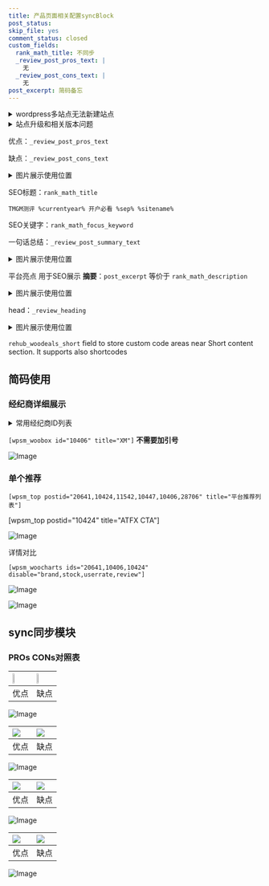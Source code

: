```yaml
---
title: 产品页面相关配置syncBlock
post_status: 
skip_file: yes
comment_status: closed
custom_fields:
  rank_math_title: 不同步
  _review_post_pros_text: |
    无
  _review_post_cons_text: |
    无
post_excerpt: 简码备忘
---
```

<details><summary>wordpress多站点无法新建站点</summary>

<li>和报错需要清理cookies一样的原因</li>
<li>wp-config.php里面<code>define( 'SUBDOMAIN_INSTALL', false );//子域名安装</code></li>
<li>新建子站点是用<code>define( 'SUBDOMAIN_INSTALL', true);//子域名安装</code> 完成以后，改成<code>false</code></li>
</details>

<details><summary>站点升级和相关版本问题</summary>

<p>wordpress：5.9.9
woocommerce：7.5.1
出现问题的地方：主题选项里面>><strong>Product layout >>compact style</strong></p>
<p>如何出现没有用过的字段 导致无法保存。先导出配置 然后进行修改，后面再次恢复即可。</p>
<p>出现部分字段无法显示时，需要返回默认布局后，对产品进行保存就好了。</p>
<p></p>
</details>

优点：`_review_post_pros_text`

缺点：`_review_post_cons_text`

<details><summary>图片展示使用位置</summary>

<img src="https://prod-files-secure.s3.us-west-2.amazonaws.com/39ed1227-6d7d-4570-be36-9ccd4a2c4241/f51d3d83-55d4-4bdf-9604-f37ec77ab556/Untitled.png?X-Amz-Algorithm=AWS4-HMAC-SHA256&X-Amz-Content-Sha256=UNSIGNED-PAYLOAD&X-Amz-Credential=ASIAZI2LB4664G2GLO2T%2F20250726%2Fus-west-2%2Fs3%2Faws4_request&X-Amz-Date=20250726T165518Z&X-Amz-Expires=3600&X-Amz-Security-Token=IQoJb3JpZ2luX2VjEDUaCXVzLXdlc3QtMiJIMEYCIQC42JaFUM90ZzF4y5%2BHUqY%2BakpShF0vmQ3woRkHz%2Fq4lgIhAMtkF99JGtWwzSmKbRIQLaMurlJ0zol84ZqCPogJ4eY2Kv8DCF4QABoMNjM3NDIzMTgzODA1Igw530v42ziWYeMTCAgq3APZra53MTDczmK%2FI0TIY34bVwcawij5wvs9RE%2F9HUdBj8%2BCjI6D%2FPzpQOSmkrwwd3Iwb8lDbgIR5tJBbbGb9YJb1jEbYuFoVQfzypcELIMdFSxpGbaIwjTJgrRDoy10QO0MpdPzrqFIoa%2BgGfT%2BpVvmUjtemvDWhGhrHaospZ3xL34TqWNYMRmKS3S6rJGcpcRR8wJlcMNvAIBZh%2FTP6StIIqFTm0Xjgiki%2BREo3CydUpSMJwPLbBpAoXzGViZ5K6FZ8fC3OQiuten6LAE4j3uRHQrHW3acAkFy7%2BTBTNZpiBVnYeGIb%2FZlLGJFTGprnf0WLLEfi7FyrnuuA63sPL0kI1AYYozB2Gsawp6cxiekjHLiR741PlTyJF3NW8xx%2FRquhr4PQzek3Vvc9A0VSFTw0ci%2BeMYkpbX1tHxZFPP9d4Ny4vQWJc8ORBJ2g1evfDO9Cx2%2F8QXfLr83AtwJHjjIzkXwntsU%2FJJNHzH4MS3XUa2bPEeY%2FUeJkOnXuKEcswYQlYxMwh9ZKZ%2BW7vLQebVJZTQyLcZDQbDmYFGEv1d8T%2Bt7YV8Cvc8CaN4kw8Lx5FqX138cl2Afz9T%2FmE80zJakdAFN61IP4BpskoisQSvxZ53OG0mqxMMSkcz67jDqp5PEBjqkAS0W5iFPpMoRxR10jTHYQon6kaXfUJlO3xJgKllz%2BEeCz9%2Fab1jFn%2FrYywRKOu3sGuYkz2cTAhZCFXjWmSZ106Cno8MD2w%2FIXDq6ZDqZoVJBBSoNrO0J8GzjXEwGcaT8sNbxtOpasfyHffjnoSk66aM2POz09W%2F%2FH1NHK2%2BsRKvvA%2FO7QaQy0SePdX4FnbyR8GrsKqfuR9EaIKhgO%2BXMxo7oLm9x&X-Amz-Signature=85cecfe71b38be61c47116368b3e42c9ea89b1ec62274c05bd81bec1c8cbe12c&X-Amz-SignedHeaders=host&x-amz-checksum-mode=ENABLED&x-id=GetObject" alt="Image">
</details>

SEO标题：`rank_math_title`

`TMGM测评 %currentyear% 开户必看 %sep% %sitename%`

SEO关键字：`rank_math_focus_keyword`

一句话总结：`_review_post_summary_text`

<details><summary>图片展示使用位置</summary>

<img src="https://prod-files-secure.s3.us-west-2.amazonaws.com/39ed1227-6d7d-4570-be36-9ccd4a2c4241/4b96a922-296c-4f4e-8630-d1c870cbce01/Untitled.png?X-Amz-Algorithm=AWS4-HMAC-SHA256&X-Amz-Content-Sha256=UNSIGNED-PAYLOAD&X-Amz-Credential=ASIAZI2LB466SDXLYWZE%2F20250726%2Fus-west-2%2Fs3%2Faws4_request&X-Amz-Date=20250726T165519Z&X-Amz-Expires=3600&X-Amz-Security-Token=IQoJb3JpZ2luX2VjEDUaCXVzLXdlc3QtMiJGMEQCIAaGB8Q%2BijD4l3%2BHJerIXrKhe9rnXguPlca6K%2FYMSVYKAiA4c1KzQrr%2F3Fd%2BImbe2WMWeafrO%2F90kJZ%2F9pGCFKGL6Sr%2FAwheEAAaDDYzNzQyMzE4MzgwNSIMalpUghnNCVySTLS5KtwDvXE94slDNwMTqaYy8cUoX1AJH7rSkCczThspA2I1Jk2UydvRoeecDCAfXjAOPpdr9xqG0nSQLUHeBWLHj9BtP7szx%2FKQV%2Bx4hw692Eg7DaA35NGMhexnBrLI5tfmFY3QiGvv%2BnrVMRvZWGPn9vxaY%2BtuC6VYt0%2BGJ2pfMJQjW2TVz72v1ilKwq7Q64WO2%2BdlL4C0QBD4W0r42xnTK5FyDVZ40J2VDcwBJI%2BXCLPA0xWsw2hLlNLIBzS4z6oOT8nQbvrzzV1D%2BL9OjFsNmzw5JLE3WkFxcIaBFfZpD757q56GZs6R7o0AaBl4gShYTJTsuGxEUnZQ%2FEIJUuOiAGcjXpI9QAZUL33jtK3d5K26jeYTHdRb3%2Fap00ubPsGi9iMPBFPE%2F1ToZNOT4hgzF9sEO88hZu%2B9cMaZ81KdOC%2B8eUQaPbM%2FsI2TadhGh6yhdCeXeDP2Y02DyYw1Z9XM3yk8tZPfaQdM5gP0dfO93FrR8qvfbFzNxP9bw%2BGls0ItXJwN4dY6RCbLrxSxZ95ulknVpgTAdDuTE6TxIiuT4Fl59CVqFRWpnMO5L7SsubuyNzaqQBiipfW1%2BiRR3p3d8KjWvEjS0RopT1NfL4mESDCjcuNhdVG6oshHsgpxNNgw4qeTxAY6pgHoL86ktW60yfKhIBV%2BfIAafyyTHGt5fKjFKTuHaC16J9NmTOQ6l8H3eeOhxhE1Ch%2BZH0QdfX3AE7aLbNWzcSwFb1T03jTjE%2FDJ5U4UYDqfBUmDhx1eVdglKrvGwyjPC8jYADfMF7zfDijP802ak%2B4%2BYSg8zXkBsLSSywGhbQm8gOOhpYhbNAvR797ilaBwCZPb0dZ0hO4jmh5qpMoTR50SKkdvvIu8&X-Amz-Signature=1af1dfdb7a67bd719e2246009d961046aa38b3a73dacf8d9975bfd31aa36994a&X-Amz-SignedHeaders=host&x-amz-checksum-mode=ENABLED&x-id=GetObject" alt="Image">
</details>

平台亮点 用于SEO展示 **摘要**：`post_excerpt`  等价于 `rank_math_description`

<details><summary>图片展示使用位置</summary>

<img src="https://prod-files-secure.s3.us-west-2.amazonaws.com/39ed1227-6d7d-4570-be36-9ccd4a2c4241/1ee11f63-b60a-4dfe-a7a7-d58ff23b5d88/Untitled.png?X-Amz-Algorithm=AWS4-HMAC-SHA256&X-Amz-Content-Sha256=UNSIGNED-PAYLOAD&X-Amz-Credential=ASIAZI2LB466VUMUCDEL%2F20250726%2Fus-west-2%2Fs3%2Faws4_request&X-Amz-Date=20250726T165520Z&X-Amz-Expires=3600&X-Amz-Security-Token=IQoJb3JpZ2luX2VjEDUaCXVzLXdlc3QtMiJHMEUCIBhpUAvJqJjOy2cwHFC6dWwFAZcyhGe14DghbhSnBxpJAiEAgSy%2Fu%2FLjERqAyYw7ONrVjNsPBHhY0Eyrn303LV0R6m0q%2FwMIXhAAGgw2Mzc0MjMxODM4MDUiDEadyYnH0jET3GlTOCrcA9YQgEKTyR9blZY1xRA27iON3N4A%2FG1VETyIFYuWTSBkxXz8qzot4gjZJKL7%2B6xmWWi2qAN8RsIZIN%2B0SWgkHnKY4asFI5x8bAgwsGK6TOIlSAbhOU85yXP4QbWKwHpCUopXt6GgPz9sYzNa4zVwX8TGw%2BERQrPiXEajx4w%2FOqZcJNtAZD7wBCDJr%2FEE1L62A6ZtUhpH7R3GF0kQ9DYtsl%2FdWmuR12Q46RSin9c3JiaHyFJPBy7qWTpP9KKo3iQLPhgpKM2rp%2FqD7YITnTKFG0L4H0bWzsgK%2FJ221REr5a8AMxHy7ULOj5FhqWpomWMPCp8IogQ6Ib8x2Z6WEZRW0iYLBvM4c2nxAianh1ySwA9gEXeC%2BCsu3VAgplSTmPLuLt7Q81ETZZ5rA0%2FhajTRdp3FLi%2FIgD7t2aEppfjA5NaZTWF6MHVSHfrTc1p6i9%2F0h6bcA3ATla7e8GZuDgFrh%2FQZDDNNgR6KqkrV0pnar89bVGLN%2BX0%2B4okKqGijXmeVKInj3baZrdeGCJ9LVaIE9v6xoSueJpW885boHyovVtlURszw5hbcuJ%2FHJGJxMMD2Fe6VVOquEvoVa0WIpOKyVKpGFoi%2FgBTZtYf2r5d6zvE%2Fb%2Bw8LGyUiiWEidZdMN6nk8QGOqUBLUrysJU8oZG2zN69UEaD6X2Bx2aNe5%2BgmARwwcMsTQ04J2BHyqyBPso6YZGuNMuY8I7iNs49hgjsFBemRHpPVktMt8JUPoPAbAD0S6WUvctIepkOBUfHxP991hGCzdXUIEJR79HyJ9PwD%2FbpscDl6loPWfxGMsg8OlYFn2y8pE0ZT6A5QefIN%2Fc1p%2Fll2qd%2FQwkbiy7PjZUKh80%2FSWRY%2FKvK%2FkBA&X-Amz-Signature=d17c18da082ac47aeb6e73937fe3dbb4d56d6d5b6daaadda18e21f4fe58c66d7&X-Amz-SignedHeaders=host&x-amz-checksum-mode=ENABLED&x-id=GetObject" alt="Image">
<img src="https://prod-files-secure.s3.us-west-2.amazonaws.com/39ed1227-6d7d-4570-be36-9ccd4a2c4241/ad4118b5-78d8-4fbe-801e-3b29b5d99c01/Untitled.png?X-Amz-Algorithm=AWS4-HMAC-SHA256&X-Amz-Content-Sha256=UNSIGNED-PAYLOAD&X-Amz-Credential=ASIAZI2LB466VUMUCDEL%2F20250726%2Fus-west-2%2Fs3%2Faws4_request&X-Amz-Date=20250726T165520Z&X-Amz-Expires=3600&X-Amz-Security-Token=IQoJb3JpZ2luX2VjEDUaCXVzLXdlc3QtMiJHMEUCIBhpUAvJqJjOy2cwHFC6dWwFAZcyhGe14DghbhSnBxpJAiEAgSy%2Fu%2FLjERqAyYw7ONrVjNsPBHhY0Eyrn303LV0R6m0q%2FwMIXhAAGgw2Mzc0MjMxODM4MDUiDEadyYnH0jET3GlTOCrcA9YQgEKTyR9blZY1xRA27iON3N4A%2FG1VETyIFYuWTSBkxXz8qzot4gjZJKL7%2B6xmWWi2qAN8RsIZIN%2B0SWgkHnKY4asFI5x8bAgwsGK6TOIlSAbhOU85yXP4QbWKwHpCUopXt6GgPz9sYzNa4zVwX8TGw%2BERQrPiXEajx4w%2FOqZcJNtAZD7wBCDJr%2FEE1L62A6ZtUhpH7R3GF0kQ9DYtsl%2FdWmuR12Q46RSin9c3JiaHyFJPBy7qWTpP9KKo3iQLPhgpKM2rp%2FqD7YITnTKFG0L4H0bWzsgK%2FJ221REr5a8AMxHy7ULOj5FhqWpomWMPCp8IogQ6Ib8x2Z6WEZRW0iYLBvM4c2nxAianh1ySwA9gEXeC%2BCsu3VAgplSTmPLuLt7Q81ETZZ5rA0%2FhajTRdp3FLi%2FIgD7t2aEppfjA5NaZTWF6MHVSHfrTc1p6i9%2F0h6bcA3ATla7e8GZuDgFrh%2FQZDDNNgR6KqkrV0pnar89bVGLN%2BX0%2B4okKqGijXmeVKInj3baZrdeGCJ9LVaIE9v6xoSueJpW885boHyovVtlURszw5hbcuJ%2FHJGJxMMD2Fe6VVOquEvoVa0WIpOKyVKpGFoi%2FgBTZtYf2r5d6zvE%2Fb%2Bw8LGyUiiWEidZdMN6nk8QGOqUBLUrysJU8oZG2zN69UEaD6X2Bx2aNe5%2BgmARwwcMsTQ04J2BHyqyBPso6YZGuNMuY8I7iNs49hgjsFBemRHpPVktMt8JUPoPAbAD0S6WUvctIepkOBUfHxP991hGCzdXUIEJR79HyJ9PwD%2FbpscDl6loPWfxGMsg8OlYFn2y8pE0ZT6A5QefIN%2Fc1p%2Fll2qd%2FQwkbiy7PjZUKh80%2FSWRY%2FKvK%2FkBA&X-Amz-Signature=470a91ba65cf6db524d9e4d8181f493a93301abf1e828fb43e104bd37b49a620&X-Amz-SignedHeaders=host&x-amz-checksum-mode=ENABLED&x-id=GetObject" alt="Image">
<img src="https://prod-files-secure.s3.us-west-2.amazonaws.com/39ed1227-6d7d-4570-be36-9ccd4a2c4241/a38cf7c9-a79c-4b64-9e94-13589fe0758b/Untitled.png?X-Amz-Algorithm=AWS4-HMAC-SHA256&X-Amz-Content-Sha256=UNSIGNED-PAYLOAD&X-Amz-Credential=ASIAZI2LB466VUMUCDEL%2F20250726%2Fus-west-2%2Fs3%2Faws4_request&X-Amz-Date=20250726T165520Z&X-Amz-Expires=3600&X-Amz-Security-Token=IQoJb3JpZ2luX2VjEDUaCXVzLXdlc3QtMiJHMEUCIBhpUAvJqJjOy2cwHFC6dWwFAZcyhGe14DghbhSnBxpJAiEAgSy%2Fu%2FLjERqAyYw7ONrVjNsPBHhY0Eyrn303LV0R6m0q%2FwMIXhAAGgw2Mzc0MjMxODM4MDUiDEadyYnH0jET3GlTOCrcA9YQgEKTyR9blZY1xRA27iON3N4A%2FG1VETyIFYuWTSBkxXz8qzot4gjZJKL7%2B6xmWWi2qAN8RsIZIN%2B0SWgkHnKY4asFI5x8bAgwsGK6TOIlSAbhOU85yXP4QbWKwHpCUopXt6GgPz9sYzNa4zVwX8TGw%2BERQrPiXEajx4w%2FOqZcJNtAZD7wBCDJr%2FEE1L62A6ZtUhpH7R3GF0kQ9DYtsl%2FdWmuR12Q46RSin9c3JiaHyFJPBy7qWTpP9KKo3iQLPhgpKM2rp%2FqD7YITnTKFG0L4H0bWzsgK%2FJ221REr5a8AMxHy7ULOj5FhqWpomWMPCp8IogQ6Ib8x2Z6WEZRW0iYLBvM4c2nxAianh1ySwA9gEXeC%2BCsu3VAgplSTmPLuLt7Q81ETZZ5rA0%2FhajTRdp3FLi%2FIgD7t2aEppfjA5NaZTWF6MHVSHfrTc1p6i9%2F0h6bcA3ATla7e8GZuDgFrh%2FQZDDNNgR6KqkrV0pnar89bVGLN%2BX0%2B4okKqGijXmeVKInj3baZrdeGCJ9LVaIE9v6xoSueJpW885boHyovVtlURszw5hbcuJ%2FHJGJxMMD2Fe6VVOquEvoVa0WIpOKyVKpGFoi%2FgBTZtYf2r5d6zvE%2Fb%2Bw8LGyUiiWEidZdMN6nk8QGOqUBLUrysJU8oZG2zN69UEaD6X2Bx2aNe5%2BgmARwwcMsTQ04J2BHyqyBPso6YZGuNMuY8I7iNs49hgjsFBemRHpPVktMt8JUPoPAbAD0S6WUvctIepkOBUfHxP991hGCzdXUIEJR79HyJ9PwD%2FbpscDl6loPWfxGMsg8OlYFn2y8pE0ZT6A5QefIN%2Fc1p%2Fll2qd%2FQwkbiy7PjZUKh80%2FSWRY%2FKvK%2FkBA&X-Amz-Signature=2e6c31899e5a4ac6ed19757a2cfb842b0782451013a603f35b6156e48a527267&X-Amz-SignedHeaders=host&x-amz-checksum-mode=ENABLED&x-id=GetObject" alt="Image">
<img src="https://prod-files-secure.s3.us-west-2.amazonaws.com/39ed1227-6d7d-4570-be36-9ccd4a2c4241/7da6fc1e-d2ac-42ae-8c75-cb5749aa18f6/Untitled.png?X-Amz-Algorithm=AWS4-HMAC-SHA256&X-Amz-Content-Sha256=UNSIGNED-PAYLOAD&X-Amz-Credential=ASIAZI2LB466VUMUCDEL%2F20250726%2Fus-west-2%2Fs3%2Faws4_request&X-Amz-Date=20250726T165520Z&X-Amz-Expires=3600&X-Amz-Security-Token=IQoJb3JpZ2luX2VjEDUaCXVzLXdlc3QtMiJHMEUCIBhpUAvJqJjOy2cwHFC6dWwFAZcyhGe14DghbhSnBxpJAiEAgSy%2Fu%2FLjERqAyYw7ONrVjNsPBHhY0Eyrn303LV0R6m0q%2FwMIXhAAGgw2Mzc0MjMxODM4MDUiDEadyYnH0jET3GlTOCrcA9YQgEKTyR9blZY1xRA27iON3N4A%2FG1VETyIFYuWTSBkxXz8qzot4gjZJKL7%2B6xmWWi2qAN8RsIZIN%2B0SWgkHnKY4asFI5x8bAgwsGK6TOIlSAbhOU85yXP4QbWKwHpCUopXt6GgPz9sYzNa4zVwX8TGw%2BERQrPiXEajx4w%2FOqZcJNtAZD7wBCDJr%2FEE1L62A6ZtUhpH7R3GF0kQ9DYtsl%2FdWmuR12Q46RSin9c3JiaHyFJPBy7qWTpP9KKo3iQLPhgpKM2rp%2FqD7YITnTKFG0L4H0bWzsgK%2FJ221REr5a8AMxHy7ULOj5FhqWpomWMPCp8IogQ6Ib8x2Z6WEZRW0iYLBvM4c2nxAianh1ySwA9gEXeC%2BCsu3VAgplSTmPLuLt7Q81ETZZ5rA0%2FhajTRdp3FLi%2FIgD7t2aEppfjA5NaZTWF6MHVSHfrTc1p6i9%2F0h6bcA3ATla7e8GZuDgFrh%2FQZDDNNgR6KqkrV0pnar89bVGLN%2BX0%2B4okKqGijXmeVKInj3baZrdeGCJ9LVaIE9v6xoSueJpW885boHyovVtlURszw5hbcuJ%2FHJGJxMMD2Fe6VVOquEvoVa0WIpOKyVKpGFoi%2FgBTZtYf2r5d6zvE%2Fb%2Bw8LGyUiiWEidZdMN6nk8QGOqUBLUrysJU8oZG2zN69UEaD6X2Bx2aNe5%2BgmARwwcMsTQ04J2BHyqyBPso6YZGuNMuY8I7iNs49hgjsFBemRHpPVktMt8JUPoPAbAD0S6WUvctIepkOBUfHxP991hGCzdXUIEJR79HyJ9PwD%2FbpscDl6loPWfxGMsg8OlYFn2y8pE0ZT6A5QefIN%2Fc1p%2Fll2qd%2FQwkbiy7PjZUKh80%2FSWRY%2FKvK%2FkBA&X-Amz-Signature=60218701e9e6c1ec917e694ba3f6463033bc7e7e59cca4e344f92a58ed95735e&X-Amz-SignedHeaders=host&x-amz-checksum-mode=ENABLED&x-id=GetObject" alt="Image">
<img src="https://prod-files-secure.s3.us-west-2.amazonaws.com/39ed1227-6d7d-4570-be36-9ccd4a2c4241/7e97f40a-eaee-47f5-b2f9-475f96808fa7/Untitled.png?X-Amz-Algorithm=AWS4-HMAC-SHA256&X-Amz-Content-Sha256=UNSIGNED-PAYLOAD&X-Amz-Credential=ASIAZI2LB466VUMUCDEL%2F20250726%2Fus-west-2%2Fs3%2Faws4_request&X-Amz-Date=20250726T165520Z&X-Amz-Expires=3600&X-Amz-Security-Token=IQoJb3JpZ2luX2VjEDUaCXVzLXdlc3QtMiJHMEUCIBhpUAvJqJjOy2cwHFC6dWwFAZcyhGe14DghbhSnBxpJAiEAgSy%2Fu%2FLjERqAyYw7ONrVjNsPBHhY0Eyrn303LV0R6m0q%2FwMIXhAAGgw2Mzc0MjMxODM4MDUiDEadyYnH0jET3GlTOCrcA9YQgEKTyR9blZY1xRA27iON3N4A%2FG1VETyIFYuWTSBkxXz8qzot4gjZJKL7%2B6xmWWi2qAN8RsIZIN%2B0SWgkHnKY4asFI5x8bAgwsGK6TOIlSAbhOU85yXP4QbWKwHpCUopXt6GgPz9sYzNa4zVwX8TGw%2BERQrPiXEajx4w%2FOqZcJNtAZD7wBCDJr%2FEE1L62A6ZtUhpH7R3GF0kQ9DYtsl%2FdWmuR12Q46RSin9c3JiaHyFJPBy7qWTpP9KKo3iQLPhgpKM2rp%2FqD7YITnTKFG0L4H0bWzsgK%2FJ221REr5a8AMxHy7ULOj5FhqWpomWMPCp8IogQ6Ib8x2Z6WEZRW0iYLBvM4c2nxAianh1ySwA9gEXeC%2BCsu3VAgplSTmPLuLt7Q81ETZZ5rA0%2FhajTRdp3FLi%2FIgD7t2aEppfjA5NaZTWF6MHVSHfrTc1p6i9%2F0h6bcA3ATla7e8GZuDgFrh%2FQZDDNNgR6KqkrV0pnar89bVGLN%2BX0%2B4okKqGijXmeVKInj3baZrdeGCJ9LVaIE9v6xoSueJpW885boHyovVtlURszw5hbcuJ%2FHJGJxMMD2Fe6VVOquEvoVa0WIpOKyVKpGFoi%2FgBTZtYf2r5d6zvE%2Fb%2Bw8LGyUiiWEidZdMN6nk8QGOqUBLUrysJU8oZG2zN69UEaD6X2Bx2aNe5%2BgmARwwcMsTQ04J2BHyqyBPso6YZGuNMuY8I7iNs49hgjsFBemRHpPVktMt8JUPoPAbAD0S6WUvctIepkOBUfHxP991hGCzdXUIEJR79HyJ9PwD%2FbpscDl6loPWfxGMsg8OlYFn2y8pE0ZT6A5QefIN%2Fc1p%2Fll2qd%2FQwkbiy7PjZUKh80%2FSWRY%2FKvK%2FkBA&X-Amz-Signature=dfe27d48744e57c1e5a6612137c9d4651007be1ac5d11b5d4ffd29b266f53644&X-Amz-SignedHeaders=host&x-amz-checksum-mode=ENABLED&x-id=GetObject" alt="Image">
</details>

head：`_review_heading`

<details><summary>图片展示使用位置</summary>

<img src="https://prod-files-secure.s3.us-west-2.amazonaws.com/39ed1227-6d7d-4570-be36-9ccd4a2c4241/3a4650ad-9887-415c-889a-edd51fa54f27/Untitled.png?X-Amz-Algorithm=AWS4-HMAC-SHA256&X-Amz-Content-Sha256=UNSIGNED-PAYLOAD&X-Amz-Credential=ASIAZI2LB4666H4TBFUX%2F20250726%2Fus-west-2%2Fs3%2Faws4_request&X-Amz-Date=20250726T165520Z&X-Amz-Expires=3600&X-Amz-Security-Token=IQoJb3JpZ2luX2VjEDUaCXVzLXdlc3QtMiJHMEUCIDdBe4a8m%2BPgmTrfxm8HaeKeh3NBiORp0RyI9Enpp6a5AiEA%2FBMg3NIFjin%2BY5zsb%2B9k3gyWEl1Zxo%2B99xCoSPSLm2gq%2FwMIXhAAGgw2Mzc0MjMxODM4MDUiDM3x3XRf6gCWkc1I2SrcAxakUtuwMV1GlJAmfGGa%2Fw4OykFGEcC00Usn%2FDm%2F1NfZCF6Arjc4M%2FNvYYXbcdGUji1I5BWtKU4ZWk5H6GT%2B6YqipMIg04Om1i01ImMapaZCFs96sWJ5nXsOdnLKNiJHSosjEg%2FeJqBVcTDjz1lT9ksAPCJw4w1t3eNbAyJ4JCyMDDRcYDhr%2BH9d6WnBAvTEo3PrZq4fOn9ogeLD13FICketn6tQuVOoTm4Xhqz9dRMZO%2F%2F%2ByXgydB6C2ccYEVdO5kwAoOZu9T3t1lqgPy0XlSbFMLB5Yi4pDya7ucqOxFRYRusnWgYqhMXK6IvYPPws7NjQyXGwjriUjqzm1xrRwavyLKDBKhFyrfR9Or0ObdRyIdv4J1794ARaCQHnHBl4FSkZMTN6QiRXaz6AcOI9cY%2BE4vkKWggjTUuRRC%2Fbz%2BBH55%2FNsIdUFB6%2BxgQv0mbEiZrkTXK3e4aa4ZZNWzPTL%2B9c5C94GY54mjjEyqtajx%2BW%2BRp1X0iPDtbdY4%2FGfYD%2FQ1dAJAFyirSiyTHadnrmLJglrPF4ms85ZcyCF37uiaAynussPDNqxSFMyGCELFURkRifenKzu9O5cqUlvYxBppYNDvf9EFW6ldnRhzyAcrh%2BTmayZAUxdCakd2miMPKnk8QGOqUB6vgB%2BoA1HgZvwEYy%2BxU2lukVN%2Fk5HNIv9Cjo4Y6n7xK9j8GdwL7nCYjROAQ3NdDSU6SMbguhxAfpzYg%2FX%2BB1semKnmqKQLaQkzxoxc4%2F5RPQ7ySlIZtWT5ZVultzC7tb7UwGyxwW%2BURmx6v%2F4ySluKa5JT6KOag%2BtC1x5%2BjRo9EQj0oIrthZXVjE5XCdlpHyokdYUXbi4FK2tIHsfokkITfT80N2&X-Amz-Signature=d0f58db7e86841c6f9be676d8bd79ef68bbc57c366a73af4c8e20b97c241bcf0&X-Amz-SignedHeaders=host&x-amz-checksum-mode=ENABLED&x-id=GetObject" alt="Image">
</details>

`rehub_woodeals_short`	field to store custom code areas near Short content section. It supports also shortcodes



## 简码使用

### 经纪商详细展示

<details><summary>常用经纪商ID列表</summary>

<pre><code class="php">嘉盛 ===> 20641  [wpsm_woobox id="20641" title="嘉盛"]
易信easymarkets ===> 11542  [wpsm_woobox id="11542" title="易信easymarkets"]
ATFX外汇 ===> 10424  [wpsm_woobox id="10424" title="ATFX"]
XM ===> 10406  [wpsm_woobox id="10406" title="XM"]
TMGM ===> 29622  [wpsm_woobox id="29622" title="TMGM"]
HYCM ===> 10447  [wpsm_woobox id="10447" title="HYCM"]
fpmarkets澳福外汇 ===> 20639  [wpsm_woobox id="20639" title="fpmarkets澳福外汇"]</code></pre>
</details>

`[wpsm_woobox id="10406" title="XM"]` **不需要加引号**

![Image](https://prod-files-secure.s3.us-west-2.amazonaws.com/39ed1227-6d7d-4570-be36-9ccd4a2c4241/4f898f9d-0fa7-4e43-acd3-ac6bc7be575a/Untitled.png?X-Amz-Algorithm=AWS4-HMAC-SHA256&X-Amz-Content-Sha256=UNSIGNED-PAYLOAD&X-Amz-Credential=ASIAZI2LB466VPG3HXWN%2F20250726%2Fus-west-2%2Fs3%2Faws4_request&X-Amz-Date=20250726T165517Z&X-Amz-Expires=3600&X-Amz-Security-Token=IQoJb3JpZ2luX2VjEDUaCXVzLXdlc3QtMiJHMEUCIA5Ii6j2PWdbEd6neA4dU152e%2FEzc1LWDNor%2FaSa6HNvAiEAso7jYSeGBMTA3ni%2BFtJ2VGUrI0YS9wIUphXHD4I%2BySYq%2FwMIXhAAGgw2Mzc0MjMxODM4MDUiDH0hcYrFTEXVp8gK%2BCrcA2mRB87%2B%2Fb0QecjPoW%2Bg4cKWfyQoduzqKa2QFPc8JuADK0FWJCPx8gN0aaHOj%2BVSjIqdzY2fe1DaZFm8fxSCsNzOn7XVlG0YsP82oTD%2FH3XEo2J2mAn0uE7jr0d%2B%2BGCXHChHiLMOPitvq2tAiAWeds1FQr%2F0QWujTuTEOLjm2TwJaFUbv4ZzwpmwDGQfjw%2FKyFxJ%2Bpv3%2FzTcrbwJYmT5yOUHbSPwgddDFC1vcxRdLzDOv6iD%2BPiCYfn2hn2ggorgPbsXT0XXC4WI1eP5x8%2B%2BTVioT6zwuczOrAiYl43Y%2B6nuhMmpwPs9zKRhgwiI%2F8hbkLQ6%2FleGY0utvHI96kPT0MLxq%2BvcM%2B8scGY98AioNjQhLPd6KXxi8O2OGMV01J4pGUwxRq8C%2FM6xqnmCTherYn3Z3FayONdMpiX2ppdLpNQ80fi2U36M3swhnNZT%2BNpYQJlJzTghAOvSs0hWSTjxHfmK7q2EmYdNdYsuWI0AJ6zhd0pOt0%2B7qRA6XD8miOyo%2FQs3DNFQHFyYO6uolYCdkwQ5UdGO8GsDroOp8FWU1sQN0RTnvZIbEeifj8av4jUplM1pnPnpvNP%2BRje9oG4j8%2FioCEiFPbkihwPBoHcCWOjtohKvPTi19EfPVOASMJCok8QGOqUBN4YkgwcXe59BQu0M8wWL%2F7DKECXEpTd8587%2BcTo137IKJJQsfctu3%2BMfxXiTQSfs4tVP0Q8M9%2BJJDAh89Ei8kzN7rJKcbrnaMScKDlnyJiJKnqAdclRC0TDjLA%2FugMVz4ANoT1TvL2h%2FxS4yb%2BnPpnPMm00D4DrRCKocXyNbOmn0RrI8dw16rsi8Wa2qamY81%2FD4vRBwevNEi8Rho0Bcl%2FC34qp%2F&X-Amz-Signature=976bfffba148a9b3a223816b13e0f8fc1d79258b3a97e016104d10cca5c1efe4&X-Amz-SignedHeaders=host&x-amz-checksum-mode=ENABLED&x-id=GetObject)

### 单个推荐
`[wpsm_top postid="20641,10424,11542,10447,10406,28706" title="平台推荐列表"]`

[wpsm_top postid="10424" title="ATFX CTA"]

![Image](https://prod-files-secure.s3.us-west-2.amazonaws.com/39ed1227-6d7d-4570-be36-9ccd4a2c4241/5ac620dc-51a8-48b6-b55d-91f47299193c/Untitled.png?X-Amz-Algorithm=AWS4-HMAC-SHA256&X-Amz-Content-Sha256=UNSIGNED-PAYLOAD&X-Amz-Credential=ASIAZI2LB466VPG3HXWN%2F20250726%2Fus-west-2%2Fs3%2Faws4_request&X-Amz-Date=20250726T165517Z&X-Amz-Expires=3600&X-Amz-Security-Token=IQoJb3JpZ2luX2VjEDUaCXVzLXdlc3QtMiJHMEUCIA5Ii6j2PWdbEd6neA4dU152e%2FEzc1LWDNor%2FaSa6HNvAiEAso7jYSeGBMTA3ni%2BFtJ2VGUrI0YS9wIUphXHD4I%2BySYq%2FwMIXhAAGgw2Mzc0MjMxODM4MDUiDH0hcYrFTEXVp8gK%2BCrcA2mRB87%2B%2Fb0QecjPoW%2Bg4cKWfyQoduzqKa2QFPc8JuADK0FWJCPx8gN0aaHOj%2BVSjIqdzY2fe1DaZFm8fxSCsNzOn7XVlG0YsP82oTD%2FH3XEo2J2mAn0uE7jr0d%2B%2BGCXHChHiLMOPitvq2tAiAWeds1FQr%2F0QWujTuTEOLjm2TwJaFUbv4ZzwpmwDGQfjw%2FKyFxJ%2Bpv3%2FzTcrbwJYmT5yOUHbSPwgddDFC1vcxRdLzDOv6iD%2BPiCYfn2hn2ggorgPbsXT0XXC4WI1eP5x8%2B%2BTVioT6zwuczOrAiYl43Y%2B6nuhMmpwPs9zKRhgwiI%2F8hbkLQ6%2FleGY0utvHI96kPT0MLxq%2BvcM%2B8scGY98AioNjQhLPd6KXxi8O2OGMV01J4pGUwxRq8C%2FM6xqnmCTherYn3Z3FayONdMpiX2ppdLpNQ80fi2U36M3swhnNZT%2BNpYQJlJzTghAOvSs0hWSTjxHfmK7q2EmYdNdYsuWI0AJ6zhd0pOt0%2B7qRA6XD8miOyo%2FQs3DNFQHFyYO6uolYCdkwQ5UdGO8GsDroOp8FWU1sQN0RTnvZIbEeifj8av4jUplM1pnPnpvNP%2BRje9oG4j8%2FioCEiFPbkihwPBoHcCWOjtohKvPTi19EfPVOASMJCok8QGOqUBN4YkgwcXe59BQu0M8wWL%2F7DKECXEpTd8587%2BcTo137IKJJQsfctu3%2BMfxXiTQSfs4tVP0Q8M9%2BJJDAh89Ei8kzN7rJKcbrnaMScKDlnyJiJKnqAdclRC0TDjLA%2FugMVz4ANoT1TvL2h%2FxS4yb%2BnPpnPMm00D4DrRCKocXyNbOmn0RrI8dw16rsi8Wa2qamY81%2FD4vRBwevNEi8Rho0Bcl%2FC34qp%2F&X-Amz-Signature=95eca652d0983ec6020bd00c86714469da1f4bf1df0994e46a181c2a483be611&X-Amz-SignedHeaders=host&x-amz-checksum-mode=ENABLED&x-id=GetObject)

详情对比

`[wpsm_woocharts ids="20641,10406,10424" disable="brand,stock,userrate,review"]`

![Image](https://prod-files-secure.s3.us-west-2.amazonaws.com/39ed1227-6d7d-4570-be36-9ccd4a2c4241/bf3ba45f-b9f3-4295-8aef-b4a495fd25f4/Untitled.png?X-Amz-Algorithm=AWS4-HMAC-SHA256&X-Amz-Content-Sha256=UNSIGNED-PAYLOAD&X-Amz-Credential=ASIAZI2LB466VPG3HXWN%2F20250726%2Fus-west-2%2Fs3%2Faws4_request&X-Amz-Date=20250726T165517Z&X-Amz-Expires=3600&X-Amz-Security-Token=IQoJb3JpZ2luX2VjEDUaCXVzLXdlc3QtMiJHMEUCIA5Ii6j2PWdbEd6neA4dU152e%2FEzc1LWDNor%2FaSa6HNvAiEAso7jYSeGBMTA3ni%2BFtJ2VGUrI0YS9wIUphXHD4I%2BySYq%2FwMIXhAAGgw2Mzc0MjMxODM4MDUiDH0hcYrFTEXVp8gK%2BCrcA2mRB87%2B%2Fb0QecjPoW%2Bg4cKWfyQoduzqKa2QFPc8JuADK0FWJCPx8gN0aaHOj%2BVSjIqdzY2fe1DaZFm8fxSCsNzOn7XVlG0YsP82oTD%2FH3XEo2J2mAn0uE7jr0d%2B%2BGCXHChHiLMOPitvq2tAiAWeds1FQr%2F0QWujTuTEOLjm2TwJaFUbv4ZzwpmwDGQfjw%2FKyFxJ%2Bpv3%2FzTcrbwJYmT5yOUHbSPwgddDFC1vcxRdLzDOv6iD%2BPiCYfn2hn2ggorgPbsXT0XXC4WI1eP5x8%2B%2BTVioT6zwuczOrAiYl43Y%2B6nuhMmpwPs9zKRhgwiI%2F8hbkLQ6%2FleGY0utvHI96kPT0MLxq%2BvcM%2B8scGY98AioNjQhLPd6KXxi8O2OGMV01J4pGUwxRq8C%2FM6xqnmCTherYn3Z3FayONdMpiX2ppdLpNQ80fi2U36M3swhnNZT%2BNpYQJlJzTghAOvSs0hWSTjxHfmK7q2EmYdNdYsuWI0AJ6zhd0pOt0%2B7qRA6XD8miOyo%2FQs3DNFQHFyYO6uolYCdkwQ5UdGO8GsDroOp8FWU1sQN0RTnvZIbEeifj8av4jUplM1pnPnpvNP%2BRje9oG4j8%2FioCEiFPbkihwPBoHcCWOjtohKvPTi19EfPVOASMJCok8QGOqUBN4YkgwcXe59BQu0M8wWL%2F7DKECXEpTd8587%2BcTo137IKJJQsfctu3%2BMfxXiTQSfs4tVP0Q8M9%2BJJDAh89Ei8kzN7rJKcbrnaMScKDlnyJiJKnqAdclRC0TDjLA%2FugMVz4ANoT1TvL2h%2FxS4yb%2BnPpnPMm00D4DrRCKocXyNbOmn0RrI8dw16rsi8Wa2qamY81%2FD4vRBwevNEi8Rho0Bcl%2FC34qp%2F&X-Amz-Signature=bebda10697e0124717e547da179021c7a6cd67c1b83d80ab434a842aee40cfbe&X-Amz-SignedHeaders=host&x-amz-checksum-mode=ENABLED&x-id=GetObject)

![Image](https://prod-files-secure.s3.us-west-2.amazonaws.com/39ed1227-6d7d-4570-be36-9ccd4a2c4241/30bc56ef-f383-4b48-9768-2ebc9e436ec0/Untitled.png?X-Amz-Algorithm=AWS4-HMAC-SHA256&X-Amz-Content-Sha256=UNSIGNED-PAYLOAD&X-Amz-Credential=ASIAZI2LB466VPG3HXWN%2F20250726%2Fus-west-2%2Fs3%2Faws4_request&X-Amz-Date=20250726T165517Z&X-Amz-Expires=3600&X-Amz-Security-Token=IQoJb3JpZ2luX2VjEDUaCXVzLXdlc3QtMiJHMEUCIA5Ii6j2PWdbEd6neA4dU152e%2FEzc1LWDNor%2FaSa6HNvAiEAso7jYSeGBMTA3ni%2BFtJ2VGUrI0YS9wIUphXHD4I%2BySYq%2FwMIXhAAGgw2Mzc0MjMxODM4MDUiDH0hcYrFTEXVp8gK%2BCrcA2mRB87%2B%2Fb0QecjPoW%2Bg4cKWfyQoduzqKa2QFPc8JuADK0FWJCPx8gN0aaHOj%2BVSjIqdzY2fe1DaZFm8fxSCsNzOn7XVlG0YsP82oTD%2FH3XEo2J2mAn0uE7jr0d%2B%2BGCXHChHiLMOPitvq2tAiAWeds1FQr%2F0QWujTuTEOLjm2TwJaFUbv4ZzwpmwDGQfjw%2FKyFxJ%2Bpv3%2FzTcrbwJYmT5yOUHbSPwgddDFC1vcxRdLzDOv6iD%2BPiCYfn2hn2ggorgPbsXT0XXC4WI1eP5x8%2B%2BTVioT6zwuczOrAiYl43Y%2B6nuhMmpwPs9zKRhgwiI%2F8hbkLQ6%2FleGY0utvHI96kPT0MLxq%2BvcM%2B8scGY98AioNjQhLPd6KXxi8O2OGMV01J4pGUwxRq8C%2FM6xqnmCTherYn3Z3FayONdMpiX2ppdLpNQ80fi2U36M3swhnNZT%2BNpYQJlJzTghAOvSs0hWSTjxHfmK7q2EmYdNdYsuWI0AJ6zhd0pOt0%2B7qRA6XD8miOyo%2FQs3DNFQHFyYO6uolYCdkwQ5UdGO8GsDroOp8FWU1sQN0RTnvZIbEeifj8av4jUplM1pnPnpvNP%2BRje9oG4j8%2FioCEiFPbkihwPBoHcCWOjtohKvPTi19EfPVOASMJCok8QGOqUBN4YkgwcXe59BQu0M8wWL%2F7DKECXEpTd8587%2BcTo137IKJJQsfctu3%2BMfxXiTQSfs4tVP0Q8M9%2BJJDAh89Ei8kzN7rJKcbrnaMScKDlnyJiJKnqAdclRC0TDjLA%2FugMVz4ANoT1TvL2h%2FxS4yb%2BnPpnPMm00D4DrRCKocXyNbOmn0RrI8dw16rsi8Wa2qamY81%2FD4vRBwevNEi8Rho0Bcl%2FC34qp%2F&X-Amz-Signature=7a1cac8f4db16797ee91409ba6e7d0d9c6e6a3f5868acc05844db5d89b5e086f&X-Amz-SignedHeaders=host&x-amz-checksum-mode=ENABLED&x-id=GetObject)

## sync同步模块

### PROs CONs对照表

| <img src="https://cdn.ifttt.fun/gh/jarlin8/OSS@main/icons/customize/pros.svg" height="auto" width="37.3%"> | <img src="https://cdn.ifttt.fun/gh/jarlin8/OSS@main/icons/customize/cons.svg" height="auto" width="28.8%"> |
| :--- | :--- |
| 优点 | 缺点 |

![Image](https://prod-files-secure.s3.us-west-2.amazonaws.com/39ed1227-6d7d-4570-be36-9ccd4a2c4241/8742b755-dfb5-4004-9a5f-d6e561664bd8/Untitled.png?X-Amz-Algorithm=AWS4-HMAC-SHA256&X-Amz-Content-Sha256=UNSIGNED-PAYLOAD&X-Amz-Credential=ASIAZI2LB466VPG3HXWN%2F20250726%2Fus-west-2%2Fs3%2Faws4_request&X-Amz-Date=20250726T165517Z&X-Amz-Expires=3600&X-Amz-Security-Token=IQoJb3JpZ2luX2VjEDUaCXVzLXdlc3QtMiJHMEUCIA5Ii6j2PWdbEd6neA4dU152e%2FEzc1LWDNor%2FaSa6HNvAiEAso7jYSeGBMTA3ni%2BFtJ2VGUrI0YS9wIUphXHD4I%2BySYq%2FwMIXhAAGgw2Mzc0MjMxODM4MDUiDH0hcYrFTEXVp8gK%2BCrcA2mRB87%2B%2Fb0QecjPoW%2Bg4cKWfyQoduzqKa2QFPc8JuADK0FWJCPx8gN0aaHOj%2BVSjIqdzY2fe1DaZFm8fxSCsNzOn7XVlG0YsP82oTD%2FH3XEo2J2mAn0uE7jr0d%2B%2BGCXHChHiLMOPitvq2tAiAWeds1FQr%2F0QWujTuTEOLjm2TwJaFUbv4ZzwpmwDGQfjw%2FKyFxJ%2Bpv3%2FzTcrbwJYmT5yOUHbSPwgddDFC1vcxRdLzDOv6iD%2BPiCYfn2hn2ggorgPbsXT0XXC4WI1eP5x8%2B%2BTVioT6zwuczOrAiYl43Y%2B6nuhMmpwPs9zKRhgwiI%2F8hbkLQ6%2FleGY0utvHI96kPT0MLxq%2BvcM%2B8scGY98AioNjQhLPd6KXxi8O2OGMV01J4pGUwxRq8C%2FM6xqnmCTherYn3Z3FayONdMpiX2ppdLpNQ80fi2U36M3swhnNZT%2BNpYQJlJzTghAOvSs0hWSTjxHfmK7q2EmYdNdYsuWI0AJ6zhd0pOt0%2B7qRA6XD8miOyo%2FQs3DNFQHFyYO6uolYCdkwQ5UdGO8GsDroOp8FWU1sQN0RTnvZIbEeifj8av4jUplM1pnPnpvNP%2BRje9oG4j8%2FioCEiFPbkihwPBoHcCWOjtohKvPTi19EfPVOASMJCok8QGOqUBN4YkgwcXe59BQu0M8wWL%2F7DKECXEpTd8587%2BcTo137IKJJQsfctu3%2BMfxXiTQSfs4tVP0Q8M9%2BJJDAh89Ei8kzN7rJKcbrnaMScKDlnyJiJKnqAdclRC0TDjLA%2FugMVz4ANoT1TvL2h%2FxS4yb%2BnPpnPMm00D4DrRCKocXyNbOmn0RrI8dw16rsi8Wa2qamY81%2FD4vRBwevNEi8Rho0Bcl%2FC34qp%2F&X-Amz-Signature=a1de44f4334904bdcb7babef58de9fd8785642f4ce6f93a8c498f3ec5dd3eff1&X-Amz-SignedHeaders=host&x-amz-checksum-mode=ENABLED&x-id=GetObject)

| <img src="https://cdn.ifttt.fun/gh/jarlin8/OSS@main/icons/customize/pros1.svg" height="auto"> | <img src="https://cdn.ifttt.fun/gh/jarlin8/OSS@main/icons/customize/cons1.svg" height="auto"> |
| :--- | :--- |
| 优点 | 缺点 |

![Image](https://prod-files-secure.s3.us-west-2.amazonaws.com/39ed1227-6d7d-4570-be36-9ccd4a2c4241/806358f8-c9c4-4e17-bb35-c6c76a5397a5/Untitled.png?X-Amz-Algorithm=AWS4-HMAC-SHA256&X-Amz-Content-Sha256=UNSIGNED-PAYLOAD&X-Amz-Credential=ASIAZI2LB466VPG3HXWN%2F20250726%2Fus-west-2%2Fs3%2Faws4_request&X-Amz-Date=20250726T165517Z&X-Amz-Expires=3600&X-Amz-Security-Token=IQoJb3JpZ2luX2VjEDUaCXVzLXdlc3QtMiJHMEUCIA5Ii6j2PWdbEd6neA4dU152e%2FEzc1LWDNor%2FaSa6HNvAiEAso7jYSeGBMTA3ni%2BFtJ2VGUrI0YS9wIUphXHD4I%2BySYq%2FwMIXhAAGgw2Mzc0MjMxODM4MDUiDH0hcYrFTEXVp8gK%2BCrcA2mRB87%2B%2Fb0QecjPoW%2Bg4cKWfyQoduzqKa2QFPc8JuADK0FWJCPx8gN0aaHOj%2BVSjIqdzY2fe1DaZFm8fxSCsNzOn7XVlG0YsP82oTD%2FH3XEo2J2mAn0uE7jr0d%2B%2BGCXHChHiLMOPitvq2tAiAWeds1FQr%2F0QWujTuTEOLjm2TwJaFUbv4ZzwpmwDGQfjw%2FKyFxJ%2Bpv3%2FzTcrbwJYmT5yOUHbSPwgddDFC1vcxRdLzDOv6iD%2BPiCYfn2hn2ggorgPbsXT0XXC4WI1eP5x8%2B%2BTVioT6zwuczOrAiYl43Y%2B6nuhMmpwPs9zKRhgwiI%2F8hbkLQ6%2FleGY0utvHI96kPT0MLxq%2BvcM%2B8scGY98AioNjQhLPd6KXxi8O2OGMV01J4pGUwxRq8C%2FM6xqnmCTherYn3Z3FayONdMpiX2ppdLpNQ80fi2U36M3swhnNZT%2BNpYQJlJzTghAOvSs0hWSTjxHfmK7q2EmYdNdYsuWI0AJ6zhd0pOt0%2B7qRA6XD8miOyo%2FQs3DNFQHFyYO6uolYCdkwQ5UdGO8GsDroOp8FWU1sQN0RTnvZIbEeifj8av4jUplM1pnPnpvNP%2BRje9oG4j8%2FioCEiFPbkihwPBoHcCWOjtohKvPTi19EfPVOASMJCok8QGOqUBN4YkgwcXe59BQu0M8wWL%2F7DKECXEpTd8587%2BcTo137IKJJQsfctu3%2BMfxXiTQSfs4tVP0Q8M9%2BJJDAh89Ei8kzN7rJKcbrnaMScKDlnyJiJKnqAdclRC0TDjLA%2FugMVz4ANoT1TvL2h%2FxS4yb%2BnPpnPMm00D4DrRCKocXyNbOmn0RrI8dw16rsi8Wa2qamY81%2FD4vRBwevNEi8Rho0Bcl%2FC34qp%2F&X-Amz-Signature=82dbea0b16f06f9cd95ed62da865c5dfab48386af2c14b6cabb31ccbb57e7f38&X-Amz-SignedHeaders=host&x-amz-checksum-mode=ENABLED&x-id=GetObject)

| <img src="https://cdn.ifttt.fun/gh/jarlin8/OSS@main/icons/customize/pros2.svg" height="auto"> | <img src="https://cdn.ifttt.fun/gh/jarlin8/OSS@main/icons/customize/cons2.svg" height="auto"> |
| :--- | :--- |
| 优点 | 缺点 |

![Image](https://prod-files-secure.s3.us-west-2.amazonaws.com/39ed1227-6d7d-4570-be36-9ccd4a2c4241/a9245ec9-70dd-4005-b534-0d54315fc5f3/Untitled.png?X-Amz-Algorithm=AWS4-HMAC-SHA256&X-Amz-Content-Sha256=UNSIGNED-PAYLOAD&X-Amz-Credential=ASIAZI2LB466VPG3HXWN%2F20250726%2Fus-west-2%2Fs3%2Faws4_request&X-Amz-Date=20250726T165517Z&X-Amz-Expires=3600&X-Amz-Security-Token=IQoJb3JpZ2luX2VjEDUaCXVzLXdlc3QtMiJHMEUCIA5Ii6j2PWdbEd6neA4dU152e%2FEzc1LWDNor%2FaSa6HNvAiEAso7jYSeGBMTA3ni%2BFtJ2VGUrI0YS9wIUphXHD4I%2BySYq%2FwMIXhAAGgw2Mzc0MjMxODM4MDUiDH0hcYrFTEXVp8gK%2BCrcA2mRB87%2B%2Fb0QecjPoW%2Bg4cKWfyQoduzqKa2QFPc8JuADK0FWJCPx8gN0aaHOj%2BVSjIqdzY2fe1DaZFm8fxSCsNzOn7XVlG0YsP82oTD%2FH3XEo2J2mAn0uE7jr0d%2B%2BGCXHChHiLMOPitvq2tAiAWeds1FQr%2F0QWujTuTEOLjm2TwJaFUbv4ZzwpmwDGQfjw%2FKyFxJ%2Bpv3%2FzTcrbwJYmT5yOUHbSPwgddDFC1vcxRdLzDOv6iD%2BPiCYfn2hn2ggorgPbsXT0XXC4WI1eP5x8%2B%2BTVioT6zwuczOrAiYl43Y%2B6nuhMmpwPs9zKRhgwiI%2F8hbkLQ6%2FleGY0utvHI96kPT0MLxq%2BvcM%2B8scGY98AioNjQhLPd6KXxi8O2OGMV01J4pGUwxRq8C%2FM6xqnmCTherYn3Z3FayONdMpiX2ppdLpNQ80fi2U36M3swhnNZT%2BNpYQJlJzTghAOvSs0hWSTjxHfmK7q2EmYdNdYsuWI0AJ6zhd0pOt0%2B7qRA6XD8miOyo%2FQs3DNFQHFyYO6uolYCdkwQ5UdGO8GsDroOp8FWU1sQN0RTnvZIbEeifj8av4jUplM1pnPnpvNP%2BRje9oG4j8%2FioCEiFPbkihwPBoHcCWOjtohKvPTi19EfPVOASMJCok8QGOqUBN4YkgwcXe59BQu0M8wWL%2F7DKECXEpTd8587%2BcTo137IKJJQsfctu3%2BMfxXiTQSfs4tVP0Q8M9%2BJJDAh89Ei8kzN7rJKcbrnaMScKDlnyJiJKnqAdclRC0TDjLA%2FugMVz4ANoT1TvL2h%2FxS4yb%2BnPpnPMm00D4DrRCKocXyNbOmn0RrI8dw16rsi8Wa2qamY81%2FD4vRBwevNEi8Rho0Bcl%2FC34qp%2F&X-Amz-Signature=87c7ddc41bce7e79791ba31b120448ad73c0727439de65b07fc046d120373a1a&X-Amz-SignedHeaders=host&x-amz-checksum-mode=ENABLED&x-id=GetObject)

| <img src="https://cdn.ifttt.fun/gh/jarlin8/OSS@main/icons/customize/pros3.svg" height="auto"> | <img src="https://cdn.ifttt.fun/gh/jarlin8/OSS@main/icons/customize/cons3.svg" height="auto"> |
| :--- | :--- |
| 优点 | 缺点 |

![Image](https://prod-files-secure.s3.us-west-2.amazonaws.com/39ed1227-6d7d-4570-be36-9ccd4a2c4241/e1e580a2-2e5c-4780-9ff4-19c318fc2284/Untitled.png?X-Amz-Algorithm=AWS4-HMAC-SHA256&X-Amz-Content-Sha256=UNSIGNED-PAYLOAD&X-Amz-Credential=ASIAZI2LB466VPG3HXWN%2F20250726%2Fus-west-2%2Fs3%2Faws4_request&X-Amz-Date=20250726T165517Z&X-Amz-Expires=3600&X-Amz-Security-Token=IQoJb3JpZ2luX2VjEDUaCXVzLXdlc3QtMiJHMEUCIA5Ii6j2PWdbEd6neA4dU152e%2FEzc1LWDNor%2FaSa6HNvAiEAso7jYSeGBMTA3ni%2BFtJ2VGUrI0YS9wIUphXHD4I%2BySYq%2FwMIXhAAGgw2Mzc0MjMxODM4MDUiDH0hcYrFTEXVp8gK%2BCrcA2mRB87%2B%2Fb0QecjPoW%2Bg4cKWfyQoduzqKa2QFPc8JuADK0FWJCPx8gN0aaHOj%2BVSjIqdzY2fe1DaZFm8fxSCsNzOn7XVlG0YsP82oTD%2FH3XEo2J2mAn0uE7jr0d%2B%2BGCXHChHiLMOPitvq2tAiAWeds1FQr%2F0QWujTuTEOLjm2TwJaFUbv4ZzwpmwDGQfjw%2FKyFxJ%2Bpv3%2FzTcrbwJYmT5yOUHbSPwgddDFC1vcxRdLzDOv6iD%2BPiCYfn2hn2ggorgPbsXT0XXC4WI1eP5x8%2B%2BTVioT6zwuczOrAiYl43Y%2B6nuhMmpwPs9zKRhgwiI%2F8hbkLQ6%2FleGY0utvHI96kPT0MLxq%2BvcM%2B8scGY98AioNjQhLPd6KXxi8O2OGMV01J4pGUwxRq8C%2FM6xqnmCTherYn3Z3FayONdMpiX2ppdLpNQ80fi2U36M3swhnNZT%2BNpYQJlJzTghAOvSs0hWSTjxHfmK7q2EmYdNdYsuWI0AJ6zhd0pOt0%2B7qRA6XD8miOyo%2FQs3DNFQHFyYO6uolYCdkwQ5UdGO8GsDroOp8FWU1sQN0RTnvZIbEeifj8av4jUplM1pnPnpvNP%2BRje9oG4j8%2FioCEiFPbkihwPBoHcCWOjtohKvPTi19EfPVOASMJCok8QGOqUBN4YkgwcXe59BQu0M8wWL%2F7DKECXEpTd8587%2BcTo137IKJJQsfctu3%2BMfxXiTQSfs4tVP0Q8M9%2BJJDAh89Ei8kzN7rJKcbrnaMScKDlnyJiJKnqAdclRC0TDjLA%2FugMVz4ANoT1TvL2h%2FxS4yb%2BnPpnPMm00D4DrRCKocXyNbOmn0RrI8dw16rsi8Wa2qamY81%2FD4vRBwevNEi8Rho0Bcl%2FC34qp%2F&X-Amz-Signature=d78f03f5824efe5970d137914fc54b75a2b8c6bff417f4b0d94463436e5366b9&X-Amz-SignedHeaders=host&x-amz-checksum-mode=ENABLED&x-id=GetObject)